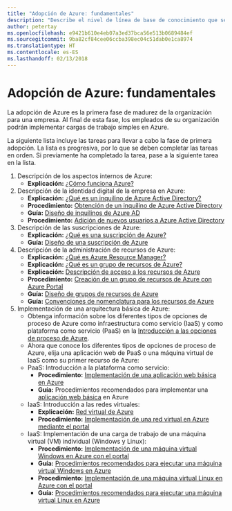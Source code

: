 ```yaml
---
title: "Adopción de Azure: fundamentales"
description: "Describe el nivel de línea de base de conocimiento que se requiere en una empresa para adoptar Azure"
author: petertay
ms.openlocfilehash: e9421b610e4eb07a3ed37bca56e513b0689484ef
ms.sourcegitcommit: 9ba82cf84cee06ccba398ec04c51dab0e1ca8974
ms.translationtype: HT
ms.contentlocale: es-ES
ms.lasthandoff: 02/13/2018
---
```

# <a name="adopting-azure-foundational"></a>Adopción de Azure: fundamentales

La adopción de Azure es la primera fase de madurez de la organización para una empresa. Al final de esta fase, los empleados de su organización podrán implementar cargas de trabajo simples en Azure.

La siguiente lista incluye las tareas para llevar a cabo la fase de primera adopción. La lista es progresiva, por lo que se deben completar las tareas en orden. Si previamente ha completado la tarea, pase a la siguiente tarea en la lista. 

1. Descripción de los aspectos internos de Azure:
    - **Explicación:** [¿Cómo funciona Azure?](azure-explainer.md)
2. Descripción de la identidad digital de la empresa en Azure:
    - **Explicación:** [¿Qué es un inquilino de Azure Active Directory?](tenant-explainer.md)
    - **Procedimiento:** [Obtención de un inquilino de Azure Active Directory](/azure/active-directory/develop/active-directory-howto-tenant?toc=/azure/architecture/cloud-adoption-guide/toc.json)
    - **Guía:** [Diseño de inquilinos de Azure AD](tenant.md)
    - **Procedimiento:** [Adición de nuevos usuarios a Azure Active Directory](/azure/active-directory/add-users-azure-active-directory?toc=/azure/architecture/cloud-adoption-guide/toc.json)    
3. Descripción de las suscripciones de Azure:
    - **Explicación:** [¿Qué es una suscripción de Azure?](subscription-explainer.md)
    - **Guía:** [Diseño de una suscripción de Azure](subscription.md)
4. Descripción de la administración de recursos de Azure: 
    - **Explicación:** [¿Qué es Azure Resource Manager?](resource-manager-explainer.md)
    - **Explicación:** [¿Qué es un grupo de recursos de Azure?](resource-group-explainer.md)
    - **Explicación:** [Descripción de acceso a los recursos de Azure](/azure/active-directory/active-directory-understanding-resource-access?toc=/azure/architecture/cloud-adoption-guide/toc.json)
    - **Procedimiento:** [Creación de un grupo de recursos de Azure con Azure Portal](/azure/azure-resource-manager/resource-group-portal?toc=/azure/architecture/cloud-adoption-guide/toc.json)
    - **Guía:** [Diseño de grupos de recursos de Azure](resource-group.md)
    - **Guía:** [Convenciones de nomenclatura para los recursos de Azure](/azure/architecture/best-practices/naming-conventions?toc=/azure/architecture/cloud-adoption-guide/toc.json)
5. Implementación de una arquitectura básica de Azure:
    - Obtenga información sobre los diferentes tipos de opciones de proceso de Azure como infraestructura como servicio (IaaS) y como plataforma como servicio (PaaS) en la [Introducción a las opciones de proceso de Azure](/azure/architecture/guide/technology-choices/compute-overview?toc=/azure/architecture/cloud-adoption-guide/toc.json).
    - Ahora que conoce los diferentes tipos de opciones de proceso de Azure, elija una aplicación web de PaaS o una máquina virtual de IaaS como su primer recurso de Azure:
    - PaaS: Introducción a la plataforma como servicio:
        - **Procedimiento:** [Implementación de una aplicación web básica en Azure](/azure/app-service/app-service-web-overview?toc=/azure/architecture/cloud-adoption-guide/toc.json)
        - **Guía:** Procedimientos recomendados para implementar una [aplicación web básica](/azure/architecture/reference-architectures/app-service-web-app/basic-web-app?toc=/azure/architecture/cloud-adoption-guide/toc.json) en Azure
    - IaaS: Introducción a las redes virtuales:
        - **Explicación:** [Red virtual de Azure](/azure/virtual-network/virtual-networks-overview?toc=/azure/architecture/cloud-adoption-guide/toc.json)
        - **Procedimiento:** [Implementación de una red virtual en Azure mediante el portal](/azure/virtual-network/virtual-networks-create-vnet-arm-pportal?toc=/azure/architecture/cloud-adoption-guide/toc.json)
    - IaaS: Implementación de una carga de trabajo de una máquina virtual (VM) individual (Windows y Linux):
        - **Procedimiento:** [Implementación de una máquina virtual Windows en Azure con el portal](/azure/virtual-machines/windows/quick-create-portal?toc=/azure/architecture/cloud-adoption-guide/toc.json)
        - **Guía:** [Procedimientos recomendados para ejecutar una máquina virtual Windows en Azure](/azure/architecture/reference-architectures/virtual-machines-windows/single-vm?toc=/azure/architecture/cloud-adoption-guide/toc.json)
        - **Procedimiento:** [Implementación de una máquina virtual Linux en Azure con el portal](/azure/virtual-machines/linux/quick-create-portal?toc=/azure/architecture/cloud-adoption-guide/toc.json)
        - **Guía:** [Procedimientos recomendados para ejecutar una máquina virtual Linux en Azure](/azure/architecture/reference-architectures/virtual-machines-linux/single-vm?toc=/azure/architecture/cloud-adoption-guide/toc.json)
